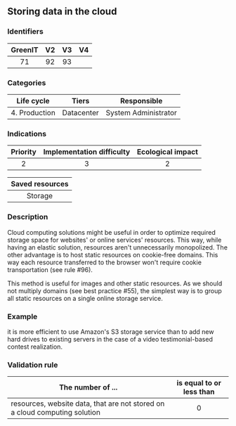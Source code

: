 ## Storing data in the cloud

### Identifiers

| GreenIT |  V2  |  V3  |  V4  |
|:-------:|:----:|:----:|:----:|
|  71    |  92 |  93 |      |

### Categories

| Life cycle |  Tiers  |  Responsible  |
|:---------:|:----:|:----:|
| 4. Production | Datacenter | System Administrator |

### Indications

| Priority |      Implementation difficulty       |  Ecological impact    |
|:-------------------:|:-------------------------:|:---------------------:|
| 2 | 3 | 2 |

|Saved resources                                    |
|:----------------------------------------------------------:|
| Storage   |

### Description

Cloud computing solutions might be useful in order to optimize required storage space for websites' or online services' resources. This way, while having an elastic solution, resources aren't unnecessarily monopolized. The other advantage is to host static resources on cookie-free domains. This way each resource transferred to the browser won't require cookie transportation (see rule #96).

This method is useful for images and other static resources. As we should not multiply domains (see best practice #55), the simplest way is to group all static resources on a single online storage service.

### Example

 it is more efficient to use Amazon's S3 storage service than to add new hard drives to existing servers in the case of a video testimonial-based contest realization.

### Validation rule

| The number of ...     | is equal to or less than   |  
|-------------------|:-------------------------:|
| resources, website data, that are not stored on a cloud computing solution  |  0 |
